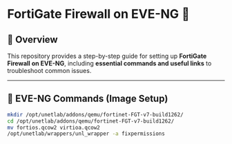 # FortiGate Firewall on EVE-NG 🚀  

## 📌 Overview  
This repository provides a step-by-step guide for setting up **FortiGate Firewall on EVE-NG**, including **essential commands and useful links** to troubleshoot common issues.

---

## 🔹 EVE-NG Commands (Image Setup)  
```bash
mkdir /opt/unetlab/addons/qemu/fortinet-FGT-v7-build1262/
cd /opt/unetlab/addons/qemu/fortinet-FGT-v7-build1262/
mv fortios.qcow2 virtioa.qcow2
/opt/unetlab/wrappers/unl_wrapper -a fixpermissions
